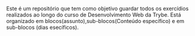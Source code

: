 Este é um repositório que tem como objetivo guardar todos os exercídios realizados ao longo do curso de Desenvolvimento Web da Trybe.
Está organizado em blocos(assunto),sub-blocos(Conteúdo específico) e em sub-blocos (dias esecíficos). 
